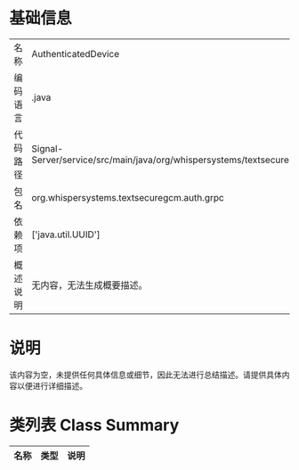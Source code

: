 # 基础信息

|      |      |
|------|------|
| 名称 | AuthenticatedDevice |
| 编码语言 | .java |
| 代码路径 | Signal-Server/service/src/main/java/org/whispersystems/textsecuregcm/auth/grpc/AuthenticatedDevice.java |
| 包名 | org.whispersystems.textsecuregcm.auth.grpc |
| 依赖项 | ['java.util.UUID'] |
| 概述说明 | 无内容，无法生成概要描述。 |

# 说明

该内容为空，未提供任何具体信息或细节，因此无法进行总结描述。请提供具体内容以便进行详细描述。

# 类列表 Class Summary

| 名称   | 类型  | 说明 |
|-------|------|-------------|




